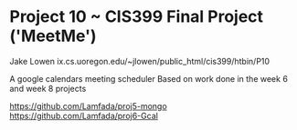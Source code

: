 # Project 10 ~ CIS399 Final Project ('MeetMe')
Jake Lowen
ix.cs.uoregon.edu/~jlowen/public_html/cis399/htbin/P10

A google calendars meeting scheduler
Based on work done in the week 6 and week 8 projects

https://github.com/Lamfada/proj5-mongo
https://github.com/Lamfada/proj6-Gcal